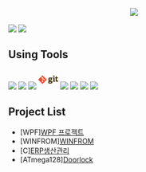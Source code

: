 <p align='center'>
  <a href="https://github.com/lmrang">
    <img src="https://capsule-render.vercel.app/api?type=waving&color=gradient&fontColor=FFFFFF&height=300&section=header&text=Study%20Repository&fontSize=50"/>
  </a>
</p>

<!--## lmrang's github
- 😄Name : Irang Lim
- 📫Emali : limlr@naver.com
-->
<img src="https://github-readme-stats.vercel.app/api?username=lmrang&theme=synthwave&show_icons=true"/>

<img src="https://github-readme-stats.vercel.app/api/top-langs/?username=lmrang&theme=synthwave&layout=compact"/>

<!--## Tech Stack
<h3 align='center'>Languages</h3>
<p>
<a href="https://github.com/lmrang/StudyWPF.git" target="_blank"><img alt="C#" src="https://img.shields.io/badge/c%23-%23239120.svg?style=flat&logo=c-sharp&logoColor=white"/></a>
</P>-->


## Using Tools
<p align='left'>
    <img height="40" src="https://img.icons8.com/color/48/000000/visual-studio-2019.png">
    <img height="40" src="https://img.icons8.com/fluent/48/000000/visual-studio-code-2019.png">
    <img height="40" src="https://d1jnx9ba8s6j9r.cloudfront.net/blog/wp-content/uploads/2019/10/logo.png">
    <img height="40" src="https://github.com/Pythunder/explore/blob/80688e429a7d4ef2fca1e82350fe8e3517d3494d/topics/git/git.png">
    <img height="40" src="https://upload.wikimedia.org/wikipedia/commons/b/b6/PuTTY_icon_128px.png">
    <img height="40" src="https://img.icons8.com/color/48/000000/raspberry-pi.png">
    <img height="40" src="https://mosquitto.org/stickers/mosquitto-mono.png">
    <img height="40" src="https://img.icons8.com/fluent/48/000000/vmware-workstation-player.png">
    <!--<img height="40" src="https://taiwebs.com/upload/icons/vnc-connect-enterprise220-220.png">-->
</p>

## Project List
- [WPF][WPF 프로젝트](https://github.com/lmrang/StudyWPF)
- [WINFROM][WINFROM](https://github.com/AellimSun/Dominion-project_pamatto)
- [C][ERP생산관리](https://github.com/lmrang/1st_Project)
- [ATmega128][Doorlock](https://github.com/lmrang/ATmega128A/tree/main/Mini_Project)








<!--
**lmrang/lmrang** is a ✨ _special_ ✨ repository because its `README.md` (this file) appears on your GitHub profile.

Here are some ideas to get you started:

- 🔭 I’m currently working on ...
- 🌱 I’m currently learning ...
- 👯 I’m looking to collaborate on ...
- 🤔 I’m looking for help with ...
- 💬 Ask me about ...
- 📫 How to reach me: ...
- 😄 Pronouns: ...
- ⚡ Fun fact: ...
-->
